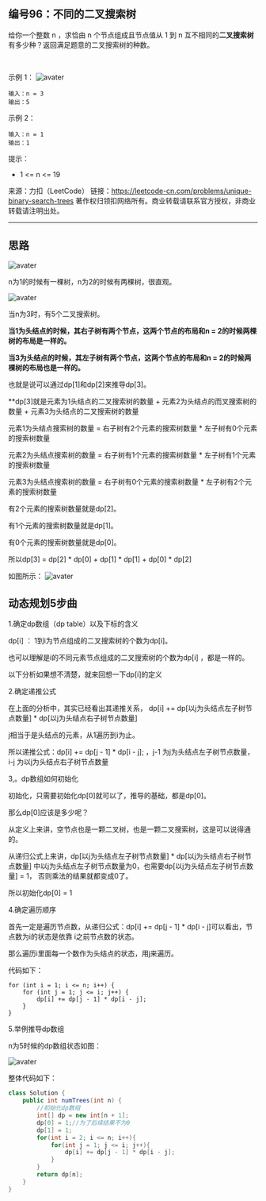 ## 编号96：不同的二叉搜索树
给你一个整数 n ，求恰由 n 个节点组成且节点值从 1 到 n 互不相同的**二叉搜索树**有多少种？返回满足题意的二叉搜索树的种数。

 

示例 1：
![avater](https://assets.leetcode.com/uploads/2021/01/18/uniquebstn3.jpg)

```
输入：n = 3
输出：5
```
示例 2：
```
输入：n = 1
输出：1
```

提示：

* 1 <= n <= 19

来源：力扣（LeetCode）
链接：https://leetcode-cn.com/problems/unique-binary-search-trees
著作权归领扣网络所有。商业转载请联系官方授权，非商业转载请注明出处。

---
## 思路

![avater](https://camo.githubusercontent.com/cc55e4084bb2f88efa82abab0a2d9f810e79acbf93540815c229361cebf03fb2/68747470733a2f2f696d672d626c6f672e6373646e696d672e636e2f32303231303130373039333130363336372e706e67)

n为1的时候有一棵树，n为2的时候有两棵树，很直观。

![avater](https://camo.githubusercontent.com/bf3fdc435d1771942205a97a1f754dc39498dc2cce5886a429b2f113028e70b4/68747470733a2f2f696d672d626c6f672e6373646e696d672e636e2f32303231303130373039333132393838392e706e67)

当n为3时，有5个二叉搜索树。

**当1为头结点的时候，其右子树有两个节点，这两个节点的布局和n = 2的时候两棵树的布局是一样的。**

**当3为头结点的时候，其左子树有两个节点，这两个节点的布局和n = 2的时候两棵树的布局也是一样的。**

也就是说可以通过dp[1]和dp[2]来推导dp[3]。

**dp[3]就是元素为1头结点的二叉搜索树的数量 + 元素2为头结点的而叉搜索树的数量 + 元素3为头结点的二叉搜索树的数量

元素1为头结点搜索树的数量 = 右子树有2个元素的搜索树数量 * 左子树有0个元素的搜索树数量

元素2为头结点搜索树的数量 = 右子树有1个元素的搜索树数量 * 左子树有1个元素的搜索树数量

元素3为头结点搜索树的数量 = 右子树有0个元素的搜索树数量 * 左子树有2个元素的搜索树数量

有2个元素的搜索树数量就是dp[2]。

有1个元素的搜索树数量就是dp[1]。

有0个元素的搜索树数量就是dp[0]。

所以dp[3] = dp[2] * dp[0] + dp[1] * dp[1] + dp[0] * dp[2]

如图所示：
![avater](https://camo.githubusercontent.com/5df19b9d8c1706667c7e336a21349441cc4a248bdb1dc74dca4eb333a426858f/68747470733a2f2f696d672d626c6f672e6373646e696d672e636e2f32303231303130373039333232363234312e706e67)

## 动态规划5步曲

1.确定dp数组（dp table）以及下标的含义

dp[i] ： 1到i为节点组成的二叉搜索树的个数为dp[i]。

也可以理解是i的不同元素节点组成的二叉搜索树的个数为dp[i] ，都是一样的。

以下分析如果想不清楚，就来回想一下dp[i]的定义

2.确定递推公式

在上面的分析中，其实已经看出其递推关系， dp[i] += dp[以j为头结点左子树节点数量] * dp[以j为头结点右子树节点数量]

j相当于是头结点的元素，从1遍历到i为止。

所以递推公式：dp[i] += dp[j - 1] * dp[i - j]; ，j-1 为j为头结点左子树节点数量，i-j 为以j为头结点右子树节点数量

3,。dp数组如何初始化

初始化，只需要初始化dp[0]就可以了，推导的基础，都是dp[0]。

那么dp[0]应该是多少呢？

从定义上来讲，空节点也是一颗二叉树，也是一颗二叉搜索树，这是可以说得通的。

从递归公式上来讲，dp[以j为头结点左子树节点数量] * dp[以j为头结点右子树节点数量] 中以j为头结点左子树节点数量为0，也需要dp[以j为头结点左子树节点数量] = 1， 否则乘法的结果就都变成0了。

所以初始化dp[0] = 1

4.确定遍历顺序

首先一定是遍历节点数，从递归公式：dp[i] += dp[j - 1] * dp[i - j]可以看出，节点数为i的状态是依靠 i之前节点数的状态。

那么遍历i里面每一个数作为头结点的状态，用j来遍历。

代码如下：
```
for (int i = 1; i <= n; i++) {
    for (int j = 1; j <= i; j++) {
        dp[i] += dp[j - 1] * dp[i - j];
    }
}
```
5.举例推导dp数组

n为5时候的dp数组状态如图：

![avater](https://camo.githubusercontent.com/9804c8e1f798fa49f23a862197346a021b620ee1a33f52c4552cb9f538fc3fb4/68747470733a2f2f696d672d626c6f672e6373646e696d672e636e2f32303231303130373039333235333938372e706e67)

整体代码如下：
```java
class Solution {
    public int numTrees(int n) {
        //初始化dp数组
        int[] dp = new int[n + 1];
        dp[0] = 1;//为了后续结果不为0
        dp[1] = 1;
        for(int i = 2; i <= n; i++){
            for(int j = 1; j <= i; j++){
                dp[i] += dp[j - 1] * dp[i - j];
            }
        }
        return dp[n];
    }
}
```